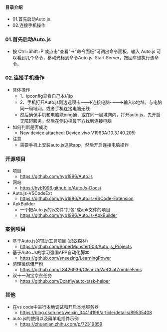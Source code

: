 #### 目录介绍
- 01.首先启动Auto.js
- 02.连接手机操作




### 01.首先启动Auto.js
- 按 Ctrl+Shift+P 或点击"查看"->"命令面板"可调出命令面板，输入 Auto.js 可以看到几个命令，移动光标到命令Auto.js: Start Server，按回车键执行该命令。




### 02.连接手机操作
- 具体操作
    - 1、ipconfig查看自己本机ip
    - 2、手机打开Auto.js侧边选项卡--->连接电脑---->输入ip地址。与电脑同一局域网，或者手机连接电脑无线
    - 然后确保手机和电脑能ping通，或在同一局域网内，打开auto.js，先开启无障碍服务，然后在侧边栏最下方找到连接电脑
- 如何判断是否成功
    - New device attached: Device vivo V1963A(10.3.140.205)
- 注意
    - 需要手机上安装auto.js这款app，然后开启连接电脑操作






### 开源项目
- 项目
    - https://github.com/hyb1996/Auto.js
- 网站
    - https://hyb1996.github.io/AutoJs-Docs/
- Auto.js-VSCodeExt
    - https://github.com/hyb1996/Auto.js-VSCode-Extension
- ApkBuilder
    - 一个把Auto.js的js文件"打包"成apk文件的项目
    - https://github.com/hyb1996/Auto.js-ApkBuilder



### 案例项目
- 基于Auto.js的辅助工具项目 (蚂蚁森林) 
    - https://github.com/SuperMonster003/Auto.js_Projects
- 基于Auto.Js的学习强国APP自动化脚本
    - https://github.com/sneezing/LearningPower
- 清理微信僵尸粉
    - https://github.com/L8426936/CleanUpWeChatZombieFans
- 双十一淘宝京东任务
    - https://github.com/Dcatfly/auto-task-helper


### 其他
- 在vs code中进行本地调试和开启本地服务器
    - https://blog.csdn.net/weixin_34414196/article/details/89535408
- auto.js的使用以及薅羊毛插件示例
    - https://zhuanlan.zhihu.com/p/72319859



